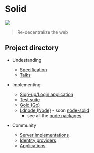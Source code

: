 # Solid
[![](https://img.shields.io/badge/project-Solid-7C4DFF.svg?style=flat-square)](https://github.com/solid/solid)
> Re-decentralize the web

## Project directory

- Undestanding
  - [Specification](https://github.com/solid/solid-spec)
  - [Talks](https://github.com/solid/talks)

- Implementing
  - [Sign-up/Login application](https://github.com/solid/solid-signup)
  - [Test suite](https://github.com/solid/solid-tests)
  - [Gold (Go)](https://github.com/linkeddata/gold)
  - [Ldnode (Node)](https://github.com/linkeddata/ldnode) - soon [node-solid](https://github.com/nicola/node-solid)
    - see all the [node packages](https://github.com/solid?utf8=%E2%9C%93&query=node)

- Community
  - [Server implementations](https://github.com/solid/solid-platform)
  - [Identity providers](https://github.com/solid/solid-idps)
  - [Applications](https://github.com/solid/solid-apps)
